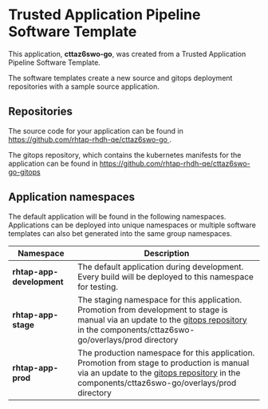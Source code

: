 # Trusted Application Pipeline Software Template

This application, **cttaz6swo-go**, was created from a Trusted Application Pipeline Software Template.

The software templates create a new source and gitops deployment repositories with a sample source application. 

## Repositories

The source code for your application can be found in [https://github.com/rhtap-rhdh-qe/cttaz6swo-go ](https://github.com/rhtap-rhdh-qe/cttaz6swo-go ).
 
The gitops repository, which contains the kubernetes manifests for the application can be found in 
[https://github.com/rhtap-rhdh-qe/cttaz6swo-go-gitops ](https://github.com/rhtap-rhdh-qe/cttaz6swo-go-gitops ) 

## Application namespaces 

The default application will be found in the following namespaces. Applications can be deployed into unique namespaces or multiple software templates can also bet generated into the same group namespaces.  

|  Namespace   |  Description   |  
| -------- | -------- |   
| **rhtap-app-development** | The default application during development. Every build will be deployed to this namespace for testing. | 
| **rhtap-app-stage** | The staging namespace for this application. Promotion from development to stage is manual via an update to the [gitops repository](https://github.com/rhtap-rhdh-qe/cttaz6swo-go-gitops ) in the components/cttaz6swo-go/overlays/prod directory |  
| **rhtap-app-prod** | The production namespace for this application. Promotion from stage to production is manual via an update to the [gitops repository](https://github.com/rhtap-rhdh-qe/cttaz6swo-go-gitops ) in the components/cttaz6swo-go/overlays/prod directory | 
